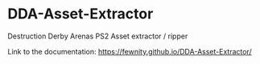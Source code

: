 # DDA-Asset-Extractor
Destruction Derby Arenas PS2 Asset extractor / ripper

Link to the documentation: https://fewnity.github.io/DDA-Asset-Extractor/